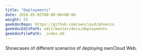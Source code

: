```yaml
---
title: "Deployments"
date: 2018-05-02T00:00:00+00:00
weight: 55
geekdocRepo: https://github.com/owncloud/phoenix
geekdocEditPath: edit/master/docs/deployments
geekdocFilePath: _index.md
---
```


Showcases of different scenarios of deploying ownCloud Web.
